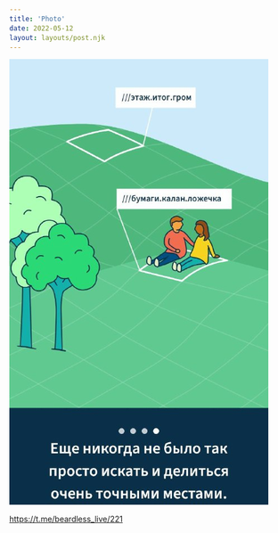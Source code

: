 ```yaml
---
title: 'Photo'
date: 2022-05-12
layout: layouts/post.njk
---
```


![](/img/AgACAgIAAx0CVDWW-AAD3WJ8_B9_VFHoeL62g0dJH4FjjoSBAALXuzEbLSnoS9sLrPMoG7ShAQADAgADcwADJAQ.jpg
)


https://t.me/beardless_live/221